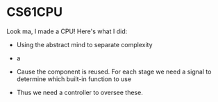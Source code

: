 # CS61CPU

Look ma, I made a CPU! Here's what I did:

- Using the abstract mind to separate complexity
- a

- Cause the component is reused. For each stage we need a signal to determine which built-in function to use
- Thus we need a controller to oversee these.
